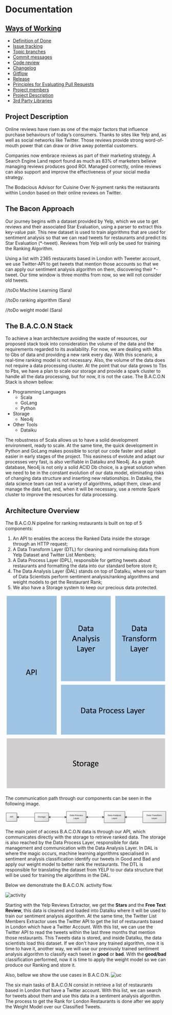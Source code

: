 # Documentation

## [Ways of Working](docs/ways-of-working.md)

* [Definition of Done](docs/ways-of-working.md#markdown-header-definition-of-done)
* [Issue tracking](docs/ways-of-working.md#markdown-header-issue-tracking)
* [Topic branches](docs/ways-of-working.md#markdown-header-topic-branches)
* [Commit messages](docs/ways-of-working.md#markdown-header-commit-messages)
* [Code review](docs/ways-of-working.md#markdown-header-code-review)
* [Changelog](docs/ways-of-working.md#markdown-header-commit-changelog)
* [Gitflow](docs/ways-of-working.md#markdown-header-gitflow)
* [Release](docs/ways-of-working.md#markdown-header-release)
* [Principles for Evaluating Pull Requests](docs/pull-request-evaluation.md)
* [Project members](docs/project-members.md)
* [Project Description](#markdown-header-project-description)
* [3rd Party Libraries](docs/3rd-party-libs.md)

## Project Description

Online reviews have risen as one of the major factors that influence purchase behaviours of today’s consumers. Thanks to sites like Yelp and, as well as social networks like Twitter. Those reviews provide strong word-of-mouth power that can draw or drive away potential customers.

Companies now embrace reviews as part of their marketing strategy. A Search Engine Land report found as much as 83% of marketers believe managing reviews produces good ROI. Managed correctly, online reviews can also support and improve the effectiveness of your social media strategy.

The Bodacious Advisor for Cuisine Over N-joyment ranks the restaurants within London based on their online reviews on Twitter. 

## The Bacon Approach
Our journey begins with a dataset provided by Yelp, which we use to get reviews and their associated Star Evaluation, using a parser to extract this key-value pair. This new dataset is used to train algorithms that are used for sentiment analysis so that we can read tweets for restaurants and predict its Star Evaluation (*-tweet). Reviews from Yelp will only be used for training the Ranking Algorithm. 

Using a list with 2365 restaurants based in London with Tweeter account, we use Twitter-API to get tweets that mention those accounts so that we can apply our sentiment analysis algorithm on them, discovering their *-tweet. Our time window is three months from now, so we will not consider old tweets.

//toDo Machine Learning (Sara)

//toDo ranking algorithm (Sara)

//toDo weight model (Sara)

## The B.A.C.O.N Stack
To achieve a lean architecture avoiding the waste of resources, our proposed stack took into consideration the volume of the data and the requirements regarded to its availability. For now, we are dealing with Mbs to Gbs of data and providing a new rank every day. With this scenario, a real-time ranking model is not necessary. Also, the volume of the data does not require a data processing cluster. At the point that our data grows to Tbs to Pbs, we have a plan to scale our storage and provide a spark cluster to handle all the data processing, but for now, it is not the case. The B.A.C.O.N Stack is shown bellow:

* Programming Languages
    * Scala
    * GoLang
    * Python
* Storage
    * Neo4j
* Other Tools
    * Dataiku

The robustness of Scala allows us to have a solid development environment, ready to scale. At the same time, the quick development in Python and GoLang makes possible to script our code faster and adapt easier in early stages of the project. This easiness of evolute and adapt our processes very fast, is also verifiable in Dataiku and Neo4j. As a graph database, Neo4j is not only a solid ACID Db choice, is a great solution when we need to be in the constant evolution of our data model, eliminating risks of changing data structure and inserting new relationships. In Dataiku, the data science team can test a variety of algorithms, adapt them, clean and manage the data fast, and, when it will be necessary, use a remote Spark cluster to improve the resources for data processing.

## Architecture Overview
The B.A.C.O.N pipeline for ranking restaurants is built on top of 5 components: 

1. An API to enables the access the Ranked Data inside the storage through an HTTP request;
2. A Data Transform Layer (DTL) for cleaning and normalising data from Yelp Dataset and Twitter List Members;
3. A Data Process Layer (DPL), responsible for getting tweets about restaurants and formatting the data into our standard before store it;
4. The Data Analysis Layer (DAL) stands on top of DataIku, where our team of Data Scientists perform sentiment analysis/ranking algorithms and weight models to get the Restaurant Rank;
5. We also have a Storage system to keep our precious data protected.

![architecture](images/arch.png)

The communication path through our components can be seen in the following image. 

![communication](images/communication.png)

The main point of access B.A.C.O.N data is through our API, which communicates directly with the storage to retrieve ranked data. The storage is also reached by the Data Process Layer, responsible for data management and communication with the Data Analysis Layer. In DAL is where the magic occurs, machine learning algorithms specialised in sentiment analysis classification identify our tweets in Good and Bad and apply our weight model to better rank the restaurants. The DTL is responsible for translating the dataset from YELP to our data structure that will be used for training the algorithms in the DAL.

Below we demonstrate the B.A.C.O.N. activity flow.
 
![activity](images/activity.png)

Starting with the Yelp Reviews Extractor, we get the **Stars** and the **Free Text Review**, this data is cleaned and loaded into DataIku where it will be used to train our sentiment analysis algorithm. At the same time, the Twitter List Members Extractor uses the Twitter API to get the list of restaurants based in London which have a Twitter Account. With this list, we can use the Twitter API to read the tweets within the last three months that mention those restaurants. This Tweets data is stored, and inside DataIku, the data scientists load this dataset. If we don't have any trained algorithm, now it is time to have it, another way, we will use our previously trained sentiment analysis algorithm to classify each tweet in **good** or **bad**. With the **good/bad** classification performed, now it is time to apply the weight model so we can produce our Ranking and store it.

Also, bellow we show the use cases in B.A.C.O.N.
![uc](images/use_cases.png)

The six main tasks of B.A.C.O.N consist in retrieve a list of restaurants based in London that have a Twitter account. With this list, we can search for tweets about them and use this data in a sentiment analysis algorithm. The process to get the Rank for London Restaurants is done after we apply the Weight Model over our Classified Tweets.
